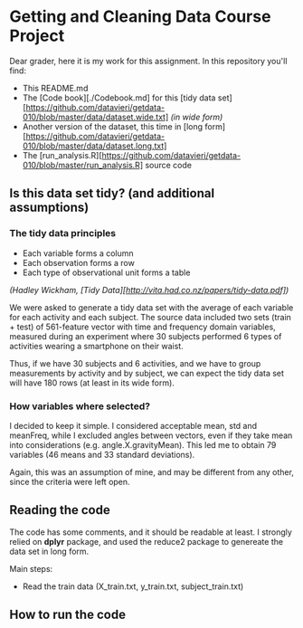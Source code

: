 # Getting and Cleaning Data Course Project

Dear grader,
here it is my work for this assignment. In this repository you'll find:

- This README.md
- The [Code book][./Codebook.md] for this [tidy data set][https://github.com/datavieri/getdata-010/blob/master/data/dataset.wide.txt] *(in wide form)*
- Another version of the dataset, this time in [long form][https://github.com/datavieri/getdata-010/blob/master/data/dataset.long.txt]
- The [run_analysis.R][https://github.com/datavieri/getdata-010/blob/master/run_analysis.R] source code

## Is this data set tidy? (and additional assumptions)

### The tidy data principles

- Each variable forms a column
- Each observation forms a row
- Each type of observational unit forms a table 

*(Hadley Wickham, [Tidy Data][http://vita.had.co.nz/papers/tidy-data.pdf])*

We were asked to generate a tidy data set with the average of each variable for each activity and each subject.
The source data included two sets (train + test) of 561-feature vector with time and frequency domain variables, measured during an experiment where 30 subjects performed 6 types of activities wearing a smartphone on their waist.

Thus, if we have 30 subjects and 6 activities, and we have to group measurements by activity and by subject, we can expect the tidy data set will have 180 rows (at least in its wide form). 

### How variables where selected?

I decided to keep it simple. I considered acceptable mean, std and meanFreq, while I excluded angles between vectors, even if they take mean into considerations (e.g. angle.X.gravityMean). This led me to obtain 79 variables (46 means and 33 standard deviations).

Again, this was an assumption of mine, and may be different from any other, since the criteria were left open.

## Reading the code

The code has some comments, and it should be readable at least.
I strongly relied on **dplyr** package, and used the reduce2 package to genereate the data set in long form.

Main steps:
- Read the train data (X_train.txt, y_train.txt, subject_train.txt)

## How to run the code

